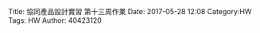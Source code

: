Title: 協同產品設計實習 第十三周作業
Date: 2017-05-28 12:08
Category:HW
Tags: HW
Author: 40423120 



<!-- PELICAN_END_SUMMARY -->


##





